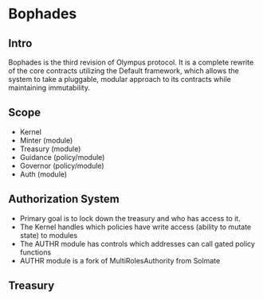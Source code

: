 # Bophades

## Intro
Bophades is the third revision of Olympus protocol. It is a complete rewrite of the core contracts utilizing
the Default framework, which allows the system to take a pluggable, modular approach to its contracts while
maintaining immutability.

## Scope
- Kernel
- Minter (module)
- Treasury (module)
- Guidance (policy/module)
- Governor (policy/module)
- Auth (module)

## Authorization System
- Primary goal is to lock down the treasury and who has access to it.
- The Kernel handles which policies have write access (ability to mutate state) to modules
- The AUTHR module has controls which addresses can call gated policy functions
- AUTHR module is a fork of MultiRolesAuthority from Solmate

## Treasury 